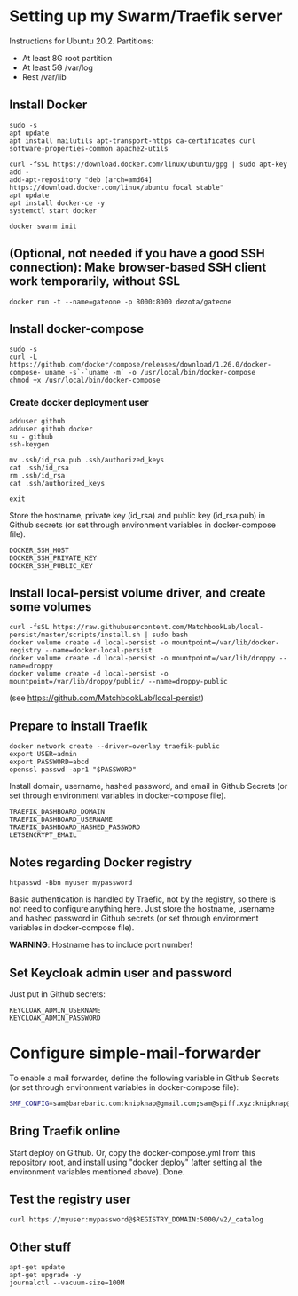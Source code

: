 # Setting up my Swarm/Traefik server

Instructions for Ubuntu 20.2.
Partitions:

- At least 8G root partition
- At least 5G /var/log
- Rest /var/lib

## Install Docker

```
sudo -s
apt update
apt install mailutils apt-transport-https ca-certificates curl software-properties-common apache2-utils

curl -fsSL https://download.docker.com/linux/ubuntu/gpg | sudo apt-key add -
add-apt-repository "deb [arch=amd64] https://download.docker.com/linux/ubuntu focal stable"
apt update
apt install docker-ce -y
systemctl start docker

docker swarm init
```

## (Optional, not needed if you have a good SSH connection): Make browser-based SSH client work temporarily, without SSL

```
docker run -t --name=gateone -p 8000:8000 dezota/gateone
```

## Install docker-compose

```
sudo -s
curl -L https://github.com/docker/compose/releases/download/1.26.0/docker-compose-`uname -s`-`uname -m` -o /usr/local/bin/docker-compose
chmod +x /usr/local/bin/docker-compose
```

### Create docker deployment user

```
adduser github
adduser github docker
su - github
ssh-keygen

mv .ssh/id_rsa.pub .ssh/authorized_keys
cat .ssh/id_rsa
rm .ssh/id_rsa
cat .ssh/authorized_keys

exit
```

Store the hostname, private key (id_rsa) and public key (id_rsa.pub) in Github secrets (or set through environment variables in docker-compose file).

```
DOCKER_SSH_HOST
DOCKER_SSH_PRIVATE_KEY
DOCKER_SSH_PUBLIC_KEY
```


## Install local-persist volume driver, and create some volumes

```
curl -fsSL https://raw.githubusercontent.com/MatchbookLab/local-persist/master/scripts/install.sh | sudo bash
docker volume create -d local-persist -o mountpoint=/var/lib/docker-registry --name=docker-local-persist
docker volume create -d local-persist -o mountpoint=/var/lib/droppy --name=droppy
docker volume create -d local-persist -o mountpoint=/var/lib/droppy/public/ --name=droppy-public
```

(see https://github.com/MatchbookLab/local-persist)


## Prepare to install Traefik

```
docker network create --driver=overlay traefik-public
export USER=admin
export PASSWORD=abcd
openssl passwd -apr1 "$PASSWORD"
```

Install domain, username, hashed password, and email in Github Secrets (or set through environment variables in docker-compose file).

```
TRAEFIK_DASHBOARD_DOMAIN
TRAEFIK_DASHBOARD_USERNAME
TRAEFIK_DASHBOARD_HASHED_PASSWORD
LETSENCRYPT_EMAIL
```


## Notes regarding Docker registry

```
htpasswd -Bbn myuser mypassword
```

Basic authentication is handled by Traefic, not by the registry, so there is not need to configure anything here.
Just store the hostname, username and hashed password in Github secrets (or set through environment variables in docker-compose file).

**WARNING**: Hostname has to include port number!


## Set Keycloak admin user and password

Just put in Github secrets:

```
KEYCLOAK_ADMIN_USERNAME
KEYCLOAK_ADMIN_PASSWORD
```

# Configure simple-mail-forwarder

To enable a mail forwarder, define the following variable in Github Secrets (or set through environment variables in docker-compose file):

```bash
SMF_CONFIG=sam@barebaric.com:knipknap@gmail.com;sam@spiff.xyz:knipknap@gmail.com
```

## Bring Traefik online

Start deploy on Github.
Or, copy the docker-compose.yml from this repository root, and install using "docker deploy" (after setting all the environment variables mentioned above).
Done.


## Test the registry user

```
curl https://myuser:mypassword@$REGISTRY_DOMAIN:5000/v2/_catalog
```

## Other stuff

```
apt-get update
apt-get upgrade -y
journalctl --vacuum-size=100M
```
